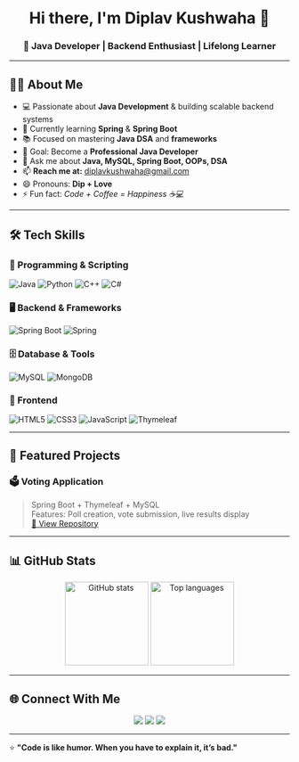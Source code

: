 <h1 align="center">Hi there, I'm Diplav Kushwaha 👋</h1>
<h3 align="center">🚀 Java Developer | Backend Enthusiast | Lifelong Learner</h3>

---

## 👨‍💻 About Me
- 💻 Passionate about **Java Development** & building scalable backend systems  
- 🌱 Currently learning **Spring** & **Spring Boot**  
- 📚 Focused on mastering **Java DSA** and **frameworks**  
- 🎯 Goal: Become a **Professional Java Developer**  
- 💬 Ask me about **Java, MySQL, Spring Boot, OOPs, DSA**  
- 📫 **Reach me at:** [diplavkushwaha@gmail.com](mailto:diplavkushwaha@gmail.com)  
- 😄 Pronouns: **Dip + Love**  
- ⚡ Fun fact: *Code + Coffee = Happiness ☕💻*

---

## 🛠 Tech Skills
### 🚀 Programming & Scripting
![Java](https://img.shields.io/badge/Java-%23ED8B00.svg?style=for-the-badge&logo=java&logoColor=white)
![Python](https://img.shields.io/badge/Python-%233776AB.svg?style=for-the-badge&logo=python&logoColor=white)
![C++](https://img.shields.io/badge/C++-%2300599C.svg?style=for-the-badge&logo=cplusplus&logoColor=white)
![C#](https://img.shields.io/badge/C%23-%23239120.svg?style=for-the-badge&logo=csharp&logoColor=white)

### 🖥 Backend & Frameworks
![Spring Boot](https://img.shields.io/badge/Spring%20Boot-%236DB33F.svg?style=for-the-badge&logo=springboot&logoColor=white)
![Spring](https://img.shields.io/badge/Spring-%236DB33F.svg?style=for-the-badge&logo=spring&logoColor=white)

### 🗄 Database & Tools
![MySQL](https://img.shields.io/badge/MySQL-%2300f.svg?style=for-the-badge&logo=mysql&logoColor=white)
![MongoDB](https://img.shields.io/badge/MongoDB-%2347A248.svg?style=for-the-badge&logo=mongodb&logoColor=white)

### 🎨 Frontend
![HTML5](https://img.shields.io/badge/HTML5-%23E34F26.svg?style=for-the-badge&logo=html5&logoColor=white)
![CSS3](https://img.shields.io/badge/CSS3-%231572B6.svg?style=for-the-badge&logo=css3&logoColor=white)
![JavaScript](https://img.shields.io/badge/JavaScript-%23F7DF1E.svg?style=for-the-badge&logo=javascript&logoColor=black)
![Thymeleaf](https://img.shields.io/badge/Thymeleaf-%23005C0F.svg?style=for-the-badge&logo=thymeleaf&logoColor=white)

---

## 📌 Featured Projects
### 🗳 Voting Application
> Spring Boot + Thymeleaf + MySQL  
> Features: Poll creation, vote submission, live results display  
[🔗 View Repository](https://github.com/Diplav-Kushwaha/voting-application)

---

## 📊 GitHub Stats
<p align="center">
  <img src="https://github-readme-stats.vercel.app/api?username=Diplav-Kushwaha&show_icons=true&theme=radical" alt="GitHub stats" height="150"/>
  <img src="https://github-readme-stats.vercel.app/api/top-langs/?username=Diplav-Kushwaha&layout=compact&theme=radical" alt="Top languages" height="150"/>
</p>

---

## 🌐 Connect With Me
<p align="center">
  <a href="mailto:diplavkushwaha@gmail.com"><img src="https://img.shields.io/badge/Email-%23D14836.svg?&style=for-the-badge&logo=gmail&logoColor=white"></a>
  <a href="https://www.linkedin.com/in/diplav-kushwaha"><img src="https://img.shields.io/badge/LinkedIn-%230077B5.svg?&style=for-the-badge&logo=linkedin&logoColor=white"></a>
  <a href="https://github.com/Diplav-Kushwaha"><img src="https://img.shields.io/badge/GitHub-%2312100E.svg?&style=for-the-badge&logo=github&logoColor=white"></a>
</p>

---

⭐ **"Code is like humor. When you have to explain it, it’s bad."**
